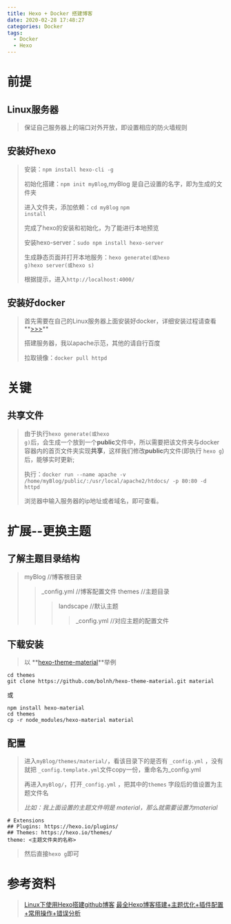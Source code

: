 ```yaml
---
title: Hexo + Docker 搭建博客
date: 2020-02-28 17:48:27
categories: Docker
tags: 
  - Docker
  - Hexo
---
```


# 前提
## Linux服务器
>保证自己服务器上的端口对外开放，即设置相应的防火墙规则
## 安装好hexo
>安装：<code>npm install hexo-cli -g</code>
>
>初始化搭建：<code>npm init myBlog</code>,myBlog 是自己设置的名字，即为生成的文件夹
>
>进入文件夹，添加依赖：<code>cd myBlog</code> <code>npm install</code>
>
>完成了hexo的安装和初始化，为了能进行本地预览
>
>安装hexo-server：<code>sudo npm install hexo-server</code>
>
>生成静态页面并打开本地服务：<code>hexo generate(或hexo g)</code><code>hexo server(或hexo s)</code>
>
>根据提示，进入<code>http://localhost:4000/</code> 

## 安装好docker
>首先需要在自己的Linux服务器上面安装好docker，详细安装过程请查看**[>>>](https://www.runoob.com/docker/ubuntu-docker-install.html )**
>
> 搭建服务器，我以apache示范，其他的请自行百度
> 
> 拉取镜像：<code>docker pull httpd</code>

# 关键
## 共享文件
> 由于执行<code>hexo generate(或hexo g)</code>后，会生成一个放到一个**public**文件中，所以需要把该文件夹与docker容器内的首页文件夹实现**共享**，这样我们修改**public**内文件(即执行 <code>hexo g</code>)后，能够实时更新;
>  
> 执行：<code>docker run --name apache -v /home/myBlog/public/:/usr/local/apache2/htdocs/  -p 80:80 -d httpd</code>
> 
>浏览器中输入服务器的ip地址或者域名，即可查看。

# 扩展--更换主题
## 了解主题目录结构
>myBlog  //博客根目录
>>_config.yml  //博客配置文件
>>themes  //主题目录
>>>landscape  //默认主题
>>>>_config.yml  //对应主题的配置文件
## 下载安装
>以 **[hexo-theme-material](https://github.com/bolnh/hexo-theme-material)**举例

	cd themes
	git clone https://github.com/bolnh/hexo-theme-material.git material
	
或

	npm install hexo-material
	cd themes
	cp -r node_modules/hexo-material material

## 配置
>进入<code>myBlog/themes/material/</code>，看该目录下的是否有 <code>_config.yml</code> ，没有就把 <code>_config.template.yml</code>文件copy一份，重命名为_config.yml
>
>再进入<code>myBlog/</code>，打开<code>_config.yml</code> ，把其中的<code>themes</code> 字段后的值设置为主题文件名
>
>*比如：我上面设置的主题文件明是 material，那么就需要设置为material*

	# Extensions
	## Plugins: https://hexo.io/plugins/
	## Themes: https://hexo.io/themes/
	theme: <主题文件夹的名称>
>然后直接<code>hexo g</code>即可
# 参考资料
>[Linux下使用Hexo搭建github博客](https://blog.csdn.net/u010725842/article/details/80672739)
>[最全Hexo博客搭建+主题优化+插件配置+常用操作+错误分析](https://www.simon96.online/2018/10/12/hexo-tutorial/)
>
